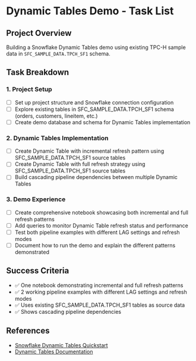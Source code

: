 # Dynamic Tables Demo - Task List

## Project Overview
Building a Snowflake Dynamic Tables demo using existing TPC-H sample data in `SFC_SAMPLE_DATA.TPCH_SF1` schema.

## Task Breakdown

### 1. Project Setup
- [ ] Set up project structure and Snowflake connection configuration
- [ ] Explore existing tables in SFC_SAMPLE_DATA.TPCH_SF1 schema (orders, customers, lineitem, etc.)
- [ ] Create demo database and schema for Dynamic Tables implementation

### 2. Dynamic Tables Implementation
- [ ] Create Dynamic Table with incremental refresh pattern using SFC_SAMPLE_DATA.TPCH_SF1 source tables
- [ ] Create Dynamic Table with full refresh strategy using SFC_SAMPLE_DATA.TPCH_SF1 source tables
- [ ] Build cascading pipeline dependencies between multiple Dynamic Tables

### 3. Demo Experience
- [ ] Create comprehensive notebook showcasing both incremental and full refresh patterns
- [ ] Add queries to monitor Dynamic Table refresh status and performance
- [ ] Test both pipeline examples with different LAG settings and refresh modes
- [ ] Document how to run the demo and explain the different patterns demonstrated

## Success Criteria
- ✅ One notebook demonstrating incremental and full refresh patterns
- ✅ 2 working pipeline examples with different LAG settings and refresh modes
- ✅ Uses existing SFC_SAMPLE_DATA.TPCH_SF1 tables as source data
- ✅ Shows cascading pipeline dependencies

## References
- [Snowflake Dynamic Tables Quickstart](https://quickstarts.snowflake.com/guide/getting_started_with_dynamic_tables/index.html)
- [Dynamic Tables Documentation](https://docs.snowflake.com/en/user-guide/dynamic-tables-about) 